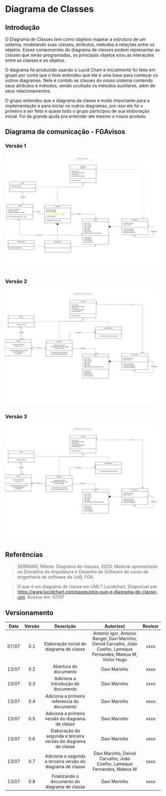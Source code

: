 # Diagrama de Classes

## Introdução

O Diagrama de Classes tem como objetivo mapear a estrutura de um sistema, modelando suas classes, atributos, métodos e relações entre os objetos. Esses componentes do diagrama de classes podem representar as classes que serão programadas, os principais objetos e/ou as interações entre as classes e os objetos.

O diagrama foi produzido usando o Lucid Chart e inicialmente foi feito em grupo por conta que o time entendeu que ele é uma base para começar os outros diagramas. Nele é contido as classes do nosso sistema contendo seus atributos e métodos, sendo ocultado os métodos auxiliares, além de seus relacionamentos.

O grupo entendeu que o diagrama de classe é muito importante para a implementação e para iniciar os outros diagramas, por isso ele foi o primeiro a ser feito e quase todo o grupo participou de sua eloboração inicial. Foi de grande ajuda pra entender até mesmo o nosso produto.


## Diagrama de comunicação - FGAvisos

### Versão 1

![Diagrama de Classes](../assets/img/classesversao1.jpeg)

### Versão 2

![Diagrama de Classes](../assets/img/classesversao2.jpeg)

### Versão 3

![Diagrama de Classes](../assets/img/classesversao2.jpeg)

## Referências

> SERRANO, Milene. Diagrama de classes, 2020. Material apresentado na Disciplina de Arquitetura e Desenho de Software do curso de engenharia de software da UnB, FGA.

> O que é um diagrama de classe em UML? Lucidchart, Disponivel em: <https://www.lucidchart.com/pages/pt/o-que-e-diagrama-de-classe-uml>. Acesso em: 07/07

## Versionamento

| Data  | Versão |                     Descrição                      |  Autor(es)  | Revisor |
| :---: | :----: | :------------------------------------------------: | :---------: | :-----: |
| 07/07 |  0.1  | Elaboração inicial do diagrama de classe                              | Antonio Igor, Antonio Rangel, Davi Marinho, <br>Deivid Carvalho, João Coelho, Lameque Fernandes, Mateus M, Victor Hugo |  xxxx  |
| 13/07 |  0.2  |               Abertura do documento                                   | Davi Marinho |  xxxx  |
| 13/07 |  0.3  |          Adiciona a Introdução do documento                           | Davi Marinho |  xxxx  |
| 13/07 |  0.4  |    Adiciona a primeira referencia do documento                        | Davi Marinho |  xxxx  |
| 13/07 |  0.5  |   Adiciona a primeira versão do diagrama de classe                    | Davi Marinho |  xxxx  |
| 13/07 |  0.6  |   Elaboração da segunda e terceira versão do diagrama  de classe      | Davi Marinho |  xxxx  |
| 13/07 |  0.7  |  Adiciona a segunda e terceira versão do diagrama de classe           | Davi Marinho, Deivid Carvalho, João Coelho, Lameque Fernandes,  Mateus M |  xxxx  |
| 13/07 |  0.8  |          Finalizando o documento do diagrama de classe                | Davi Marinho |  xxxx  |

